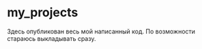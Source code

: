 # my_projects

Здесь опубликован весь мой написанный код.
По возможности стараюсь выкладывать сразу.
